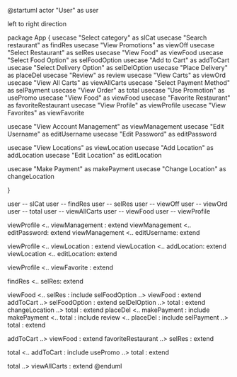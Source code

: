 @startuml
actor "User" as user

left to right direction

package App {
usecase "Select category" as slCat
usecase "Search restaurant" as findRes
usecase "View Promotions" as viewOff
usecase "Select Restaurant" as selRes
usecase "View Food" as viewFood
usecase "Select Food Option" as selFoodOption
usecase "Add to Cart" as addToCart
usecase "Select Delivery Option" as selDelOption
usecase "Place Delivery" as placeDel
usecase "Review" as review
usecase "View Carts" as viewOrd
usecase "View All Carts" as viewAllCarts
usecase "Select Payment Method"  as selPayment
usecase "View Order" as total
usecase "Use Promotion" as usePromo
usecase "View Food" as viewFood
usecase "Favorite Restaurant" as favoriteRestaurant
usecase "View Profile" as viewProfile
usecase "View Favorites" as viewFavorite

usecase "View Account Management" as viewManagement
usecase "Edit Username" as editUsername
usecase "Edit Password" as editPassword


usecase "View Locations" as viewLocation
usecase "Add Location" as addLocation
usecase "Edit Location" as editLocation

usecase "Make Payment" as makePayment
usecase "Change Location" as changeLocation

}

user -- slCat
user -- findRes
user -- selRes
user -- viewOff
user -- viewOrd
user -- total
user -- viewAllCarts
user -- viewFood
user -- viewProfile

viewProfile <.. viewManagement : extend
viewManagement <.. editPassword: extend
viewManagement <.. editUsername: extend

viewProfile <.. viewLocation : extend
viewLocation <.. addLocation: extend
viewLocation <.. editLocation: extend

viewProfile <.. viewFavorite : extend

findRes <.. selRes: extend


viewFood <.. selRes : include
selFoodOption ..> viewFood : extend
addToCart ..> selFoodOption : extend
selDelOption ..> total : extend
changeLocation ..> total : extend
placeDel <.. makePayment : include
makePayment <.. total : include
review <.. placeDel : include
selPayment ..> total : extend

addToCart ..> viewFood : extend
favoriteRestaurant ..> selRes : extend

total <.. addToCart : include
usePromo ..> total : extend

total ..> viewAllCarts : extend
@enduml